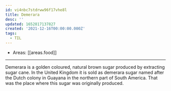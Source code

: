 ```yaml
---
id: vi4nbc7stdrww96f17vhe8l
title: Demerara
desc: ''
updated: 1652817137827
created: '2021-12-16T00:00:00.000Z'
tags:
  - TIL
---
```


- Areas: [[areas.food]]

---

Demerara is a golden coloured, natural brown sugar produced by extracting sugar cane. In the United Kingdom it is sold as demerara sugar named after the Dutch colony in Guayana in the northern part of South America. That was the place where this sugar was originally produced.
